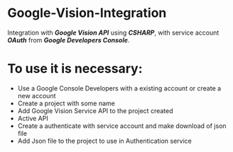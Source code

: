 # Google-Vision-Integration
Integration with ***Google Vision API*** using ***CSHARP***, with service account ***OAuth*** from ***Google Developers Console***.

# To use it is necessary:

* Use a Google Console Developers with a existing account or create a new account
* Create a project with some name
* Add Google Vision Service API to the project created
* Active API
* Create a authenticate with service account and make download of json file
* Add Json file to the project to use in Authentication service
